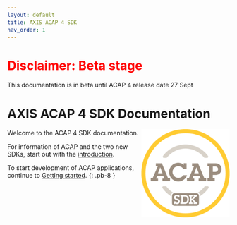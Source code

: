 ```yaml
---
layout: default
title: AXIS ACAP 4 SDK
nav_order: 1
---
```


<h1 class="title-attention"><font color='red'>Disclaimer: Beta stage</font></h1>
This documentation is in beta until ACAP 4 release date 27 Sept

# AXIS ACAP 4 SDK Documentation
<img align="right" src="/assets/logos/acap_sdk_symbol.png" alt="ACAP SDK" width="200"/>

Welcome to the ACAP 4 SDK documentation.

For information of ACAP and the two new SDKs, start out with the [introduction](docs/introduction.html).

To start development of ACAP applications, continue to [Getting started](docs/get-started.html).
{: .pb-8 }

